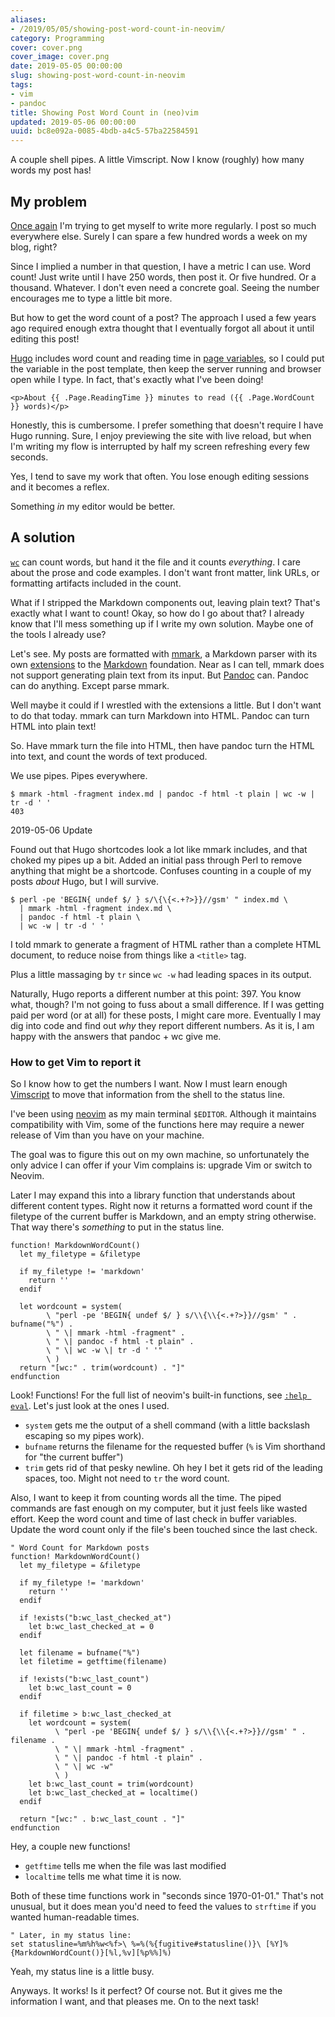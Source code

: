 ```yaml
---
aliases:
- /2019/05/05/showing-post-word-count-in-neovim/
category: Programming
cover: cover.png
cover_image: cover.png
date: 2019-05-05 00:00:00
slug: showing-post-word-count-in-neovim
tags:
- vim
- pandoc
title: Showing Post Word Count in (neo)vim
updated: 2019-05-06 00:00:00
uuid: bc8e092a-0085-4bdb-a4c5-57ba22584591
---
```


A couple shell pipes. A little Vimscript. Now I know (roughly) how many words my
post has!

<!--more-->

## My problem

[Once again][] I'm trying to get myself to write more regularly. I post so much
everywhere else. Surely I can spare a few hundred words a week on my blog,
right?

[Once again]: /post/2014/10/counting-words-in-blog-posts

Since I implied a number in that question, I have a metric I can use. Word
count! Just write until I have 250 words, then post it. Or five hundred. Or a
thousand. Whatever. I don't even need a concrete goal.  Seeing the number
encourages me to type a little bit more.

But how to get the word count of a post? The approach I used a few years ago
required enough extra thought that I eventually forgot all about it until
editing this post!

[Hugo][] includes word count and reading time in [page variables][], so I could
put the variable in the post template, then keep the server running and browser
open while I type. In fact, that's exactly what I've been doing!

[Hugo]: /tags/hugo
[page variables]: https://gohugo.io/variables/page/

```
<p>About {{ .Page.ReadingTime }} minutes to read ({{ .Page.WordCount }} words)</p>
```

Honestly, this is cumbersome. I prefer something that doesn't require I have
Hugo running. Sure, I enjoy previewing the site with live reload, but when I'm
writing my flow is interrupted by half my screen refreshing every few seconds.

Yes, I tend to save my work that often. You lose enough editing sessions and it
becomes a reflex.

Something *in* my editor would be better.

## A solution

[`wc`][] can count words, but hand it the file and it counts *everything*. I
care about the prose and code examples. I don't want front matter, link URLs, or
formatting artifacts included in the count.

[`wc`]: https://en.wikipedia.org/wiki/Wc_(Unix)

What if I stripped the Markdown components out, leaving plain text? That's
exactly what I want to count! Okay, so how do I go about that? I already know
that I'll mess something up if I write my own solution. Maybe one of the tools I
already use?

Let's see. My posts are formatted with [mmark][], a Markdown parser with its own
[extensions][] to the [Markdown][] foundation. Near as I can tell, mmark does
not support generating plain text from its input.  But [Pandoc][] can. Pandoc
can do anything. Except parse mmark.

[mmark]: https://mmark.nl/
[extensions]: https://mmark.nl/post/syntax/
[Markdown]: https://daringfireball.net/projects/markdown/
[Pandoc]: https://pandoc.org/

Well maybe it could if I wrestled with the extensions a little. But I don't want
to do that today. mmark can turn Markdown into HTML. Pandoc can turn HTML into plain text!

So. Have mmark turn the file into HTML, then have pandoc turn the HTML into
text, and count the words of text produced.

We use pipes. Pipes everywhere.

    $ mmark -html -fragment index.md | pandoc -f html -t plain | wc -w | tr -d ' '
    403

<aside class="admonition">
<p class="admonition-title">2019-05-06 Update</p>

Found out that Hugo shortcodes look a lot like mmark includes, and that
choked my pipes up a bit. Added an initial pass through Perl to remove
anything that might be a shortcode. Confuses counting in a couple of my
posts *about* Hugo, but I will survive.

    $ perl -pe 'BEGIN{ undef $/ } s/\{\{<.+?>}}//gsm' " index.md \
      | mmark -html -fragment index.md \
      | pandoc -f html -t plain \
      | wc -w | tr -d ' '

</aside>

I told mmark to generate a fragment of HTML rather than a complete HTML
document, to reduce noise from things like a `<title>` tag.

Plus a little massaging by `tr` since `wc -w` had leading spaces in its output.

Naturally, Hugo reports a different number at this point: 397. You know what,
though? I'm not going to fuss about a small difference. If I was getting paid
per word (or at all) for these posts, I might care more. Eventually I may dig
into code and find out *why* they report different numbers. As it is, I am happy
with the answers that pandoc + wc give me.

### How to get Vim to report it

So I know how to get the numbers I want. Now I must learn enough [Vimscript][]
to move that information from the shell to the status line.

[Vimscript]: http://learnvimscriptthehardway.stevelosh.com/

<aside class="admonition">

[neovim]: https://neovim.io/

I've been using [neovim][] as my main terminal `$EDITOR`. Although it maintains
compatibility with Vim, some of the functions here may require a newer release
of Vim than you have on your machine.

The goal was to figure this out on my own machine, so unfortunately the only
advice I can offer if your Vim complains is: upgrade Vim or switch to Neovim.

</aside>

Later I may expand this into a library function that understands about different
content types. Right now it returns a formatted word count if the filetype of
the current buffer is Markdown, and an empty string otherwise. That way there's
*something* to put in the status line.

``` vim
function! MarkdownWordCount()
  let my_filetype = &filetype

  if my_filetype != 'markdown'
    return ''
  endif

  let wordcount = system(
        \ "perl -pe 'BEGIN{ undef $/ } s/\\{\\{<.+?>}}//gsm' " . bufname("%") .
        \ " \| mmark -html -fragment" .
        \ " \| pandoc -f html -t plain" .
        \ " \| wc -w \| tr -d ' '"
        \ )
  return "[wc:" . trim(wordcount) . "]"
endfunction
```

Look! Functions! For the full list of neovim's built-in functions, see [`:help
eval`][]. Let's just look at the ones I used.

[`:help eval`]: https://neovim.io/doc/user/eval.html

* `system` gets me the output of a shell command (with a little backslash
  escaping so my pipes work).
* `bufname` returns the filename for the requested buffer (`%` is Vim shorthand
  for "the current buffer")
* `trim` gets rid of that pesky newline. Oh hey I bet it gets rid of the leading
  spaces, too. Might not need to `tr` the word count.

Also, I want to keep it from counting words all the time. The piped commands are
fast enough on my computer, but it just feels like wasted effort. Keep the word
count and time of last check in buffer variables. Update the word count only
if the file's been touched since the last check.

``` vim
" Word Count for Markdown posts
function! MarkdownWordCount()
  let my_filetype = &filetype

  if my_filetype != 'markdown'
    return ''
  endif

  if !exists("b:wc_last_checked_at")
    let b:wc_last_checked_at = 0
  endif

  let filename = bufname("%")
  let filetime = getftime(filename)

  if !exists("b:wc_last_count")
    let b:wc_last_count = 0
  endif

  if filetime > b:wc_last_checked_at
    let wordcount = system(
          \ "perl -pe 'BEGIN{ undef $/ } s/\\{\\{<.+?>}}//gsm' " . filename .
          \ " \| mmark -html -fragment" .
          \ " \| pandoc -f html -t plain" .
          \ " \| wc -w"
          \ )
    let b:wc_last_count = trim(wordcount)
    let b:wc_last_checked_at = localtime()
  endif

  return "[wc:" . b:wc_last_count . "]"
endfunction
```

Hey, a couple new functions!

* `getftime` tells me when the file was last modified
* `localtime` tells me what time it is now.

Both of these time functions work in "seconds since 1970-01-01." That's not
unusual, but it does mean you'd need to feed the values to `strftime` if you
wanted human-readable times.

``` vim
" Later, in my status line:
set statusline=%m%h%w<%f>\ %=%(%{fugitive#statusline()}\ [%Y]%{MarkdownWordCount()}[%l,%v][%p%%]%)
```

Yeah, my status line is a little busy.

Anyways. It works! Is it perfect? Of course not. But it gives me the information
I want, and that pleases me. On to the next task!